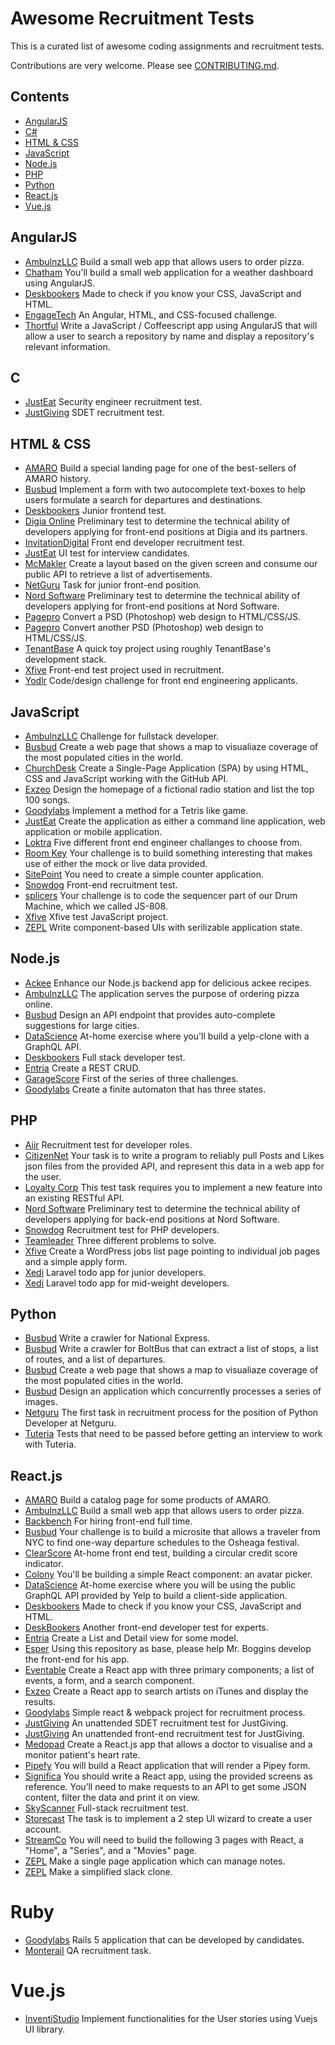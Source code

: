 # Awesome Recruitment Tests

This is a curated list of awesome coding assignments and recruitment tests.

Contributions are very welcome. Please see [CONTRIBUTING.md](https://github.com/zsoltime/awesome-recruitment-tests/blob/master/CONTRIBUTING.md).

## Contents

- [AngularJS](#angularjs)
- [C#](#c)
- [HTML & CSS](#html--css)
- [JavaScript](#javascript)
- [Node.js](#nodejs)
- [PHP](#php)
- [Python](#python)
- [React.js](#reactjs)
- [Vue.js](#vuejs)

## AngularJS

- [AmbulnzLLC](https://github.com/AmbulnzLLC/frontend-challenge) Build a small web app that allows users to order pizza.
- [Chatham](https://github.com/Chatham/fe-test-task) You'll build a small web application for a weather dashboard using AngularJS.
- [Deskbookers](https://github.com/deskbookers/frontend-test) Made to check if you know your CSS, JavaScript and HTML.
- [EngageTech](https://github.com/engagetech/frontend-coding-challenge) An Angular, HTML, and CSS-focused challenge.
- [Thortful](https://github.com/ThortfulNew/FrontEndChallenge) Write a JavaScript / Coffeescript app using AngularJS that will allow a user to search a repository by name and display a repository's relevant information.

## C

- [JustEat](https://github.com/justeat/JustEat.InfoSecRecruitmentTest) Security engineer recruitment test.
- [JustGiving](https://github.com/JustGiving/Recruitment-Test-SDET) SDET recruitment test.

## HTML & CSS

- [AMARO](https://github.com/amarofashion/html-css-challenge) Build a special landing page for one of the best-sellers of AMARO history.
- [Busbud](https://github.com/busbud/coding-challenge-frontend-a) Implement a form with two autocomplete text-boxes to help users formulate a search for departures and destinations.
- [Deskbookers](https://github.com/deskbookers/frontend-test-junior) Junior frontend test.
- [Digia Online](https://github.com/digiaonline/docs/tree/master/recruitment/html5) Preliminary test to determine the technical ability of developers applying for front-end positions at Digia and its partners.
- [InvitationDigital](https://github.com/InvitationDigital/IDL.FE-developer-recruitment-test) Front end developer recruitment test.
- [JustEat](https://github.com/justeat/JustEat.Recruitment.UI) UI test for interview candidates.
- [McMakler](https://github.com/mcmakler/frontend-code-challenge) Create a layout based on the given screen and consume our public API to retrieve a list of advertisements.
- [NetGuru](https://github.com/netguru/junior-frontend-recruitment-task) Task for junior front-end position.
- [Nord Software](https://github.com/digiaonline/preliminary-tests) Preliminary test to determine the technical ability of developers applying for front-end positions at Nord Software.
- [Pagepro](https://github.com/Pagepro/front-end-test-project-01) Convert a PSD (Photoshop) web design to HTML/CSS/JS.
- [Pagepro](https://github.com/Pagepro/front-end-test-project-02) Convert another PSD (Photoshop) web design to HTML/CSS/JS.
- [TenantBase](https://github.com/TenantBase/hiring-frontend-challenge) A quick toy project using roughly TenantBase's development stack.
- [Xfive](https://github.com/xfiveco/front-end-test-project) Front-end test project used in recruitment.
- [Yodlr](https://github.com/yodlr/frontend-code-challenge) Code/design challenge for front end engineering applicants.

## JavaScript

- [AmbulnzLLC](https://github.com/AmbulnzLLC/fullstack-challenge) Challenge for fullstack developer.
- [Busbud](https://github.com/busbud/coding-challenge-analytics-a) Create a web page that shows a map to visualiaze coverage of the most populated cities in the world.
- [ChurchDesk](https://github.com/ChurchDesk/cd-challenge) Create a Single-Page Application (SPA) by using HTML, CSS and JavaScript working with the GitHub API.
- [Exzeo](https://github.com/exzeo/FrontEndChallenge) Design the homepage of a fictional radio station and list the top 100 songs.
- [Goodylabs](https://github.com/goodylabs/frontend-dev-test) Implement a method for a Tetris like game.
- [JustEat](https://github.com/justeat/JustEat.RecruitmentTest) Create the application as either a command line application, web application or mobile application.
- [Loktra](https://github.com/Loktra/Front-End-Engineer) Five different front end engineer challanges to choose from.
- [Room Key](https://github.com/roomkey/front-end-code-challenge) Your challenge is to build something interesting that makes use of either the mock or live data provided.
- [SitePoint](https://github.com/sitepoint/frontend-test) You need to create a simple counter application.
- [Snowdog](https://github.com/SnowdogApps/front-end-recruitment-test) Front-end recruitment test.
- [splicers](https://github.com/splicers/js-808) Your challenge is to code the sequencer part of our Drum Machine, which we called JS-808.
- [Xfive](https://github.com/xfiveco/javascript-test) Xfive test JavaScript project.
- [ZEPL](https://github.com/ZEPL/front-end-challenge/tree/master/serialize-state) Write component-based UIs with serilizable application state.

## Node.js

- [Ackee](https://github.com/AckeeCZ/cookbook-api-task) Enhance our Node.js backend app for delicious ackee recipes.
- [AmbulnzLLC](https://github.com/AmbulnzLLC/backend-challenge) The application serves the purpose of ordering pizza online.
- [Busbud](https://github.com/busbud/coding-challenge-backend-c) Design an API endpoint that provides auto-complete suggestions for large cities.
- [DataScience](https://github.com/datascienceinc/web-backend-code-test) At-home exercise where you'll build a yelp-clone with a GraphQL API.
- [Deskbookers](https://github.com/deskbookers/full-stack-test) Full stack developer test.
- [Entria](https://github.com/entria/jobs/blob/master/backend/challenge.md) Create a REST CRUD.
- [GarageScore](https://github.com/garagescore/recruitment-test) First of the series of three challenges.
- [Goodylabs](https://github.com/goodylabs/backend-dev-test) Create a finite automaton that has three states.

## PHP

- [Aiir](https://github.com/aiir/dev-recruitment-test) Recruitment test for developer roles.
- [CitizenNet](https://github.com/citizennet/frontend-engineering-challenge) Your task is to write a program to reliably pull Posts and Likes json files from the provided API, and represent this data in a web app for the user.
- [Loyalty Corp](https://github.com/loyaltycorp/testtask) This test task requires you to implement a new feature into an existing RESTful API.
- [Nord Software](https://github.com/digiaonline/docs/tree/master/recruitment/basic-back-end) Preliminary test to determine the technical ability of developers applying for back-end positions at Nord Software.
- [Snowdog](https://github.com/SnowdogApps/php-recruitment-test) Recruitment test for PHP developers.
- [Teamleader](https://github.com/teamleadercrm/coding-test) Three different problems to solve.
- [Xfive](https://github.com/xfiveco/wordpress-test) Create a WordPress jobs list page pointing to individual job pages and a simple apply form.
- [Xedi](https://github.com/xedi/tech-test/tree/master/developer/junior) Laravel todo app for junior developers.
- [Xedi](https://github.com/xedi/tech-test/tree/master/developer/mid) Laravel todo app for mid-weight developers.

## Python

- [Busbud](https://github.com/busbud/coding-challenge-crawler-a) Write a crawler for National Express.
- [Busbud](https://github.com/busbud/coding-challenge-crawler-b) Write a crawler for BoltBus that can extract a list of stops, a list of routes, and a list of departures.
- [Busbud](https://github.com/busbud/coding-challenge-analytics-a) Create a web page that shows a map to visualiaze coverage of the most populated cities in the world.
- [Busbud](https://github.com/busbud/coding-challenge-d) Design an application which concurrently processes a series of images.
- [Netguru](https://github.com/netguru/python-recruitment-task) The first task in recruitment process for the position of Python Developer at Netguru.
- [Tuteria](https://github.com/Tuteria/Recruitment-test) Tests that need to be passed before getting an interview to work with Tuteria.

## React.js

- [AMARO](https://github.com/amarofashion/front-end-challenge) Build a catalog page for some products of AMARO.
- [AmbulnzLLC](https://github.com/AmbulnzLLC/frontend-challenge) Build a small web app that allows users to order pizza.
- [Backbench](https://github.com/backbench/front-end-challenge-2018) For hiring front-end full time.
- [Busbud](https://github.com/busbud/coding-challenge-frontend-b) Your challenge is to build a microsite that allows a traveler from NYC to find one-way departure schedules to the Osheaga festival.
- [ClearScore](https://github.com/ClearScore/FED-home-test) At-home front end test, building a circular credit score indicator.
- [Colony](https://github.com/JoinColony/coding-challenge) You'll be building a simple React component: an avatar picker.
- [DataScience](https://github.com/datascienceinc/web-frontend-code-test) At-home exercise where you will be using the public GraphQL API provided by Yelp to build a client-side application.
- [Deskbookers](https://github.com/deskbookers/frontend-test) Made to check if you know your CSS, JavaScript and HTML.
- [DeskBookers](https://github.com/deskbookers/frontend-expert-test) Another front-end developer test for experts.
- [Entria](https://github.com/entria/jobs/blob/master/frontend/challenge.md) Create a List and Detail view for some model.
- [Esper](https://github.com/esperco/front-end-challenge) Using this repository as base, please help Mr. Boggins develop the front-end for his app.
- [Eventable](https://github.com/eventable/frontend-coding-challenge) Create a React app with three primary components; a list of events, a form, and a search component.
- [Exzeo](https://github.com/exzeo/react-challenge) Create a React app to search artists on iTunes and display the results.
- [Goodylabs](https://github.com/goodylabs/fe-dev-test) Simple react & webpack project for recruitment process.
- [JustGiving](https://github.com/JustGiving/recruitment-test-donations-sdet) An unattended SDET recruitment test for JustGiving.
- [JustGiving](https://github.com/JustGiving/recruitment-test-donations) An unattended front-end recruitment test for JustGiving.
- [Medopad](https://github.com/Medopad/medopad-frontend-challenge) Create a React.js app that allows a doctor to visualise and a monitor patient's heart rate.
- [Pipefy](https://github.com/pipefy/RecruitmentExercise/blob/master/FRONTENDEXERCISE.md) You will build a React application that will render a Pipey form.
- [Significa](https://github.com/Significa/frontend-challenge) You should write a React app, using the provided screens as reference. You’ll need to make requests to an API to get some JSON content, filter the data and print it on view.
- [SkyScanner](https://github.com/Skyscanner/full-stack-recruitment-test) Full-stack recruitment test.
- [Storecast](https://github.com/storecast/frontend-challenge) The task is to implement a 2 step UI wizard to create a user account.
- [StreamCo](https://github.com/StreamCo/react-coding-challenge) You will need to build the following 3 pages with React, a "Home", a "Series", and a "Movies" page.
- [ZEPL](https://github.com/ZEPL/front-end-challenge/tree/master/notes-app) Make a single page application which can manage notes.
- [ZEPL](https://github.com/ZEPL/front-end-challenge/tree/master/slack-clone) Make a simplified slack clone.

# Ruby

- [Goodylabs](https://github.com/goodylabs/rails-dev-test) Rails 5 application that can be developed by candidates.
- [Monterail](https://github.com/monterail/qa-recruitment-task) QA recruitment task.

# Vue.js

- [InventiStudio](https://github.com/InventiStudio/recruitment-task) Implement functionalities for the User stories using Vuejs UI library.

